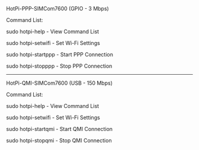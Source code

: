 
HotPi-PPP-SIMCom7600 (GPIO - 3 Mbps)

Command List:

sudo hotpi-help - View Command List

sudo hotpi-setwifi - Set Wi-Fi Settings

sudo hotpi-startppp - Start PPP Connection

sudo hotpi-stopppp - Stop PPP Connection

------------------------------------------

HotPi-QMI-SIMCom7600 (USB - 150 Mbps)

Command List:

sudo hotpi-help - View Command List

sudo hotpi-setwifi - Set Wi-Fi Settings

sudo hotpi-startqmi - Start QMI Connection

sudo hotpi-stopqmi - Stop QMI Connection
